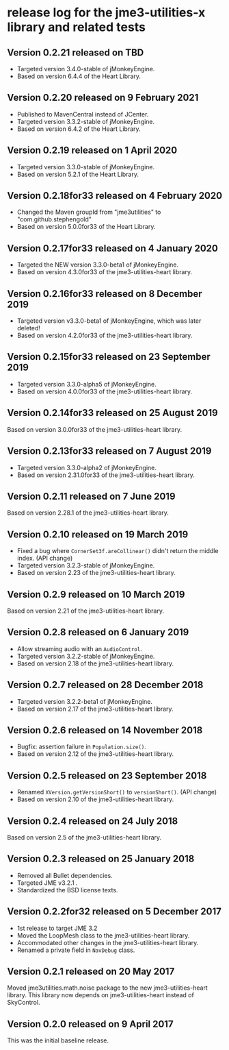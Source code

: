 # release log for the jme3-utilities-x library and related tests

## Version 0.2.21 released on TBD

 + Targeted version 3.4.0-stable of jMonkeyEngine.
 + Based on version 6.4.4 of the Heart Library.

## Version 0.2.20 released on 9 February 2021

 + Published to MavenCentral instead of JCenter.
 + Targeted version 3.3.2-stable of jMonkeyEngine.
 + Based on version 6.4.2 of the Heart Library.

## Version 0.2.19 released on 1 April 2020

 + Targeted version 3.3.0-stable of jMonkeyEngine.
 + Based on version 5.2.1 of the Heart Library.

## Version 0.2.18for33 released on 4 February 2020

 + Changed the Maven groupId from "jme3utilities" to "com.github.stephengold"
 + Based on version 5.0.0for33 of the Heart Library.

## Version 0.2.17for33 released on 4 January 2020

 + Targeted the NEW version 3.3.0-beta1 of jMonkeyEngine.
 + Based on version 4.3.0for33 of the jme3-utilities-heart library.

## Version 0.2.16for33 released on 8 December 2019

 + Targeted version v3.3.0-beta1 of jMonkeyEngine, which was later deleted!
 + Based on version 4.2.0for33 of the jme3-utilities-heart library.

## Version 0.2.15for33 released on 23 September 2019

 + Targeted version 3.3.0-alpha5 of jMonkeyEngine.
 + Based on version 4.0.0for33 of the jme3-utilities-heart library.

## Version 0.2.14for33 released on 25 August 2019

Based on version 3.0.0for33 of the jme3-utilities-heart library.

## Version 0.2.13for33 released on 7 August 2019

 + Targeted version 3.3.0-alpha2 of jMonkeyEngine.
 + Based on version 2.31.0for33 of the jme3-utilities-heart library.

## Version 0.2.11 released on 7 June 2019

Based on version 2.28.1 of the jme3-utilities-heart library.

## Version 0.2.10 released on 19 March 2019

 + Fixed a bug where `CornerSet3f.areCollinear()` didn't return the
   middle index. (API change)
 + Targeted version 3.2.3-stable of jMonkeyEngine.
 + Based on version 2.23 of the jme3-utilities-heart library.

## Version 0.2.9 released on 10 March 2019

Based on version 2.21 of the jme3-utilities-heart library.

## Version 0.2.8 released on 6 January 2019

 + Allow streaming audio with an `AudioControl`.
 + Targeted version 3.2.2-stable of jMonkeyEngine.
 + Based on version 2.18 of the jme3-utilities-heart library.

## Version 0.2.7 released on 28 December 2018

 + Targeted version 3.2.2-beta1 of jMonkeyEngine.
 + Based on version 2.17 of the jme3-utilities-heart library.

## Version 0.2.6 released on 14 November 2018

 + Bugfix: assertion failure in `Population.size()`.
 + Based on version 2.12 of the jme3-utilities-heart library.

## Version 0.2.5 released on 23 September 2018

 + Renamed `XVersion.getVersionShort()` to `versionShort()`. (API change)
 + Based on version 2.10 of the jme3-utilities-heart library.

## Version 0.2.4 released on 24 July 2018

Based on version 2.5 of the jme3-utilities-heart library.

## Version 0.2.3 released on 25 January 2018

 + Removed all Bullet dependencies.
 + Targeted JME v3.2.1 .
 + Standardized the BSD license texts.

## Version 0.2.2for32 released on 5 December 2017

 + 1st release to target JME 3.2
 + Moved the LoopMesh class to the jme3-utilities-heart library.
 + Accommodated other changes in the jme3-utilities-heart library.
 + Renamed a private field in `NavDebug` class.

## Version 0.2.1 released on 20 May 2017

Moved jme3utilities.math.noise package to the new jme3-utilities-heart library.
This library now depends on jme3-utilities-heart instead of SkyControl.

## Version 0.2.0 released on 9 April 2017

This was the initial baseline release.